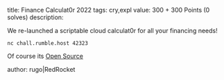 title: Finance Calculat0r 2022
tags: cry,expl
value: 300 + 300 Points (0 solves)
description: 
          <p><p>We re-launched a scriptable cloud calculat0r for all your financing needs!</p>
<p><code>nc chall.rumble.host 42323</code></p>
<p>Of course its <a href="https://dl.rumble.host/download_finance_calculat0r_2022.zip">Open Source</a></p>
<p>author: rugo|RedRocket</p></p>

          